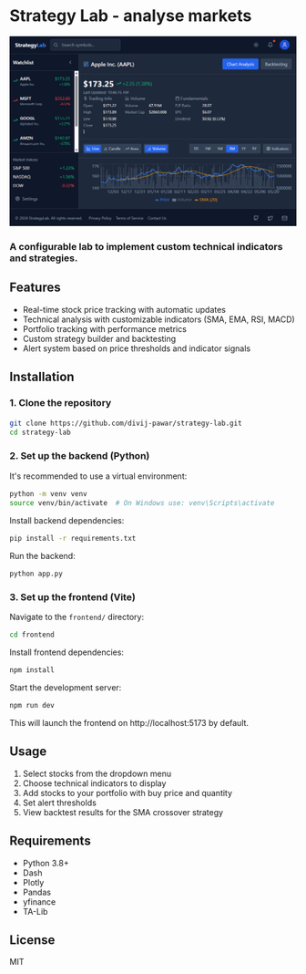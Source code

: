 # Strategy Lab - analyse markets
![Frontend for the website](./store/frontend.png)

### A configurable lab to implement custom technical indicators and strategies.

## Features

- Real-time stock price tracking with automatic updates
- Technical analysis with customizable indicators (SMA, EMA, RSI, MACD)
- Portfolio tracking with performance metrics
- Custom strategy builder and backtesting
- Alert system based on price thresholds and indicator signals

## Installation

### 1. Clone the repository
```bash
git clone https://github.com/divij-pawar/strategy-lab.git
cd strategy-lab
```

### 2. Set up the backend (Python)

It's recommended to use a virtual environment:

```bash
python -m venv venv
source venv/bin/activate  # On Windows use: venv\Scripts\activate
```

Install backend dependencies:

```bash
pip install -r requirements.txt
```

Run the backend:

```bash
python app.py
```

### 3. Set up the frontend (Vite)

Navigate to the `frontend/` directory:

```bash
cd frontend
```

Install frontend dependencies:

```bash
npm install
```

Start the development server:

```bash
npm run dev
```
This will launch the frontend on http://localhost:5173 by default.

## Usage

1. Select stocks from the dropdown menu
2. Choose technical indicators to display
3. Add stocks to your portfolio with buy price and quantity
4. Set alert thresholds
5. View backtest results for the SMA crossover strategy

## Requirements

- Python 3.8+
- Dash
- Plotly
- Pandas
- yfinance
- TA-Lib

## License

MIT